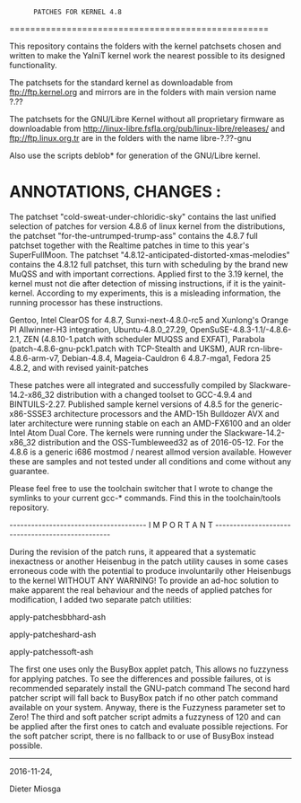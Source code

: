           PATCHES FOR KERNEL 4.8
==================================================

This repository contains the folders with the
kernel patchsets chosen and written to make the 
YaIniT kernel work the nearest possible to its designed functionality.

The patchsets for the standard kernel as downloadable from 
ftp://ftp.kernel.org    and mirrors
are in the folders with main version name  ?.??

The patchsets for the GNU/Libre Kernel without all proprietary
firmware as downloadable from 
http://linux-libre.fsfla.org/pub/linux-libre/releases/     and     ftp://ftp.linux.org.tr 
are in the folders with the name libre-?.??-gnu

Also use the scripts deblob*  for generation of the GNU/Libre kernel.

ANNOTATIONS, CHANGES :
============================================

The patchset "cold-sweat-under-chloridic-sky" contains the last unified selection 
of patches for version 4.8.6 of linux kernel from the distributions, the
patchset "for-the-untrumped-trump-ass" contains the 4.8.7 full patchset
together with the Realtime patches in time to this year's SuperFullMoon. 
The patchset "4.8.12-anticipated-distorted-xmas-melodies" contains 
the 4.8.12 full patchset, this turn with scheduling by the brand new MuQSS 
and with important corrections. Applied first to the 3.19 kernel, the kernel must not
die after detection of missing instructions, if it is the yainit-kernel. 
According to my experiments, this is a
misleading information, the running processor has these instructions.  

Gentoo, Intel ClearOS for 4.8.7, Sunxi-next-4.8.0-rc5 and Xunlong's Orange PI Allwinner-H3 integration, 
Ubuntu-4.8.0_27.29, OpenSuSE-4.8.3-1.1/-4.8.6-2.1, 
ZEN (4.8.10-1.patch with scheduler MUQSS and EXFAT), Parabola (patch-4.8.6-gnu-pck1.patch with TCP-Stealth and UKSM), 
AUR rcn-libre-4.8.6-arm-v7, Debian-4.8.4, Mageia-Cauldron 6 4.8.7-mga1, Fedora 25 4.8.2, and with revised yainit-patches


These patches were all integrated and successfully compiled by Slackware-14.2-x86_32 distribution
with a changed toolset to GCC-4.9.4 and BINTUILS-2.27.  Published sample kernel versions of 4.8.5 for the 
generic-x86-SSSE3 architecture processors and the AMD-15h Bulldozer AVX and later architecture
were running stable on each an AMD-FX6100 and an older Intel Atom Dual Core. 
The kernels were running under the Slackware-14.2-x86_32 distribution and the OSS-Tumbleweed32 as of 2016-05-12.
For the 4.8.6 is a generic i686 mostmod / nearest allmod version available.
However these are samples and not tested under all conditions and come without any guarantee. 


Please feel free to use the toolchain switcher
that I wrote to change the symlinks to your current gcc-* commands. 
Find this in the toolchain/tools repository.

--------------------------------------   I M P O R T A N T   -------------------------------------------------

During the revision of the patch runs, it appeared that a systematic inexactness or another Heisenbug in
the patch utility causes in some cases erroneous code with the potential
to produce involuntarily other Heisenbugs to the kernel WITHOUT ANY WARNING! 
To provide an ad-hoc solution to make apparent the real behaviour and the needs
of applied patches for modification, I added two separate patch utilities:


apply-patchesbbhard-ash


apply-patcheshard-ash


apply-patchessoft-ash 


The first one uses only the BusyBox applet patch, This allows no fuzzyness
for applying patches. To see the differences and possible failures, ot is recommended 
separately install the GNU-patch command 
The second hard patcher script will fall back to BusyBox patch if no other patch command available on your system. 
Anyway, there is the Fuzzyness parameter set to Zero!
The third and soft patcher script admits a fuzzyness of 120 and can be applied after the
first ones to catch and evaluate possible rejections. For the soft patcher script, there is no
fallback to or use of BusyBox instead  possible. 

------------------------------------------------------------------------------------------------------------------

2016-11-24, 

Dieter Miosga 
 
